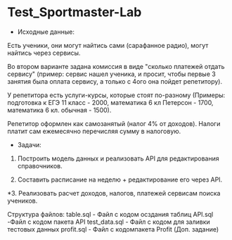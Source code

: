 # Test_Sportmaster-Lab
- Исходные данные:

Есть ученики, они могут найтись сами (сарафанное радио), могут найтись через сервисы.

Во втором варианте задана комиссия в виде "сколько платежей отдать сервису" (пример: сервис нашел ученика, и просит, чтобы первые 3 занятия была оплата сервису, а только с 4ого она пойдет репетитору).

У репетитора есть услуги-курсы, которые стоят по-разному (Примеры: подготовка к ЕГЭ 11 класс - 2000, математика 6 кл Петерсон - 1700, математика 6 кл. обычная - 1500).

Репетитор оформлен как самозанятый (налог 4% от доходов). Налоги платит сам ежемесячно перечисляя сумму в налоговую.

- Задачи:

1. Построить модель данных и реализовать API для редактирования справочников.

2. Составить расписание на неделю + редактирование его через API.

*3. Реализовать расчет доходов, налогов, платежей сервисам поиска учеников.

Структура файлов: 
table.sql - Файл с кодом осздания таблиц
API.sql  -Файл с кодом пакета API
test_data.sql - Файл с кодом для заливки тестовых данных
profit.sql - Файл с кодомпакета Profit (Доп. задание)
